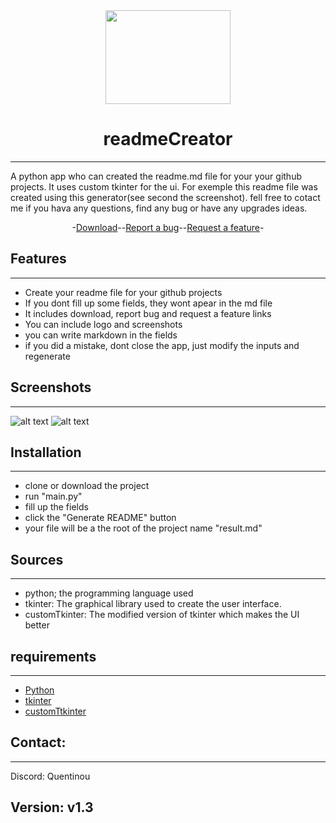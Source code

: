 <div align="center">
<img src="img/logo.png" width="200" height="150">

# readmeCreator

---

</div>

A python app who can created the readme.md file for your your github projects. It uses custom tkinter for the ui. For exemple this readme file was created using this generator(see second the screenshot). fell free to cotact me if you hava any questions, find any bug or have any upgrades ideas.

<div align="center">
-<a href="https://github.com/quentinformatique/readmeCreator/releases/latest">Download</a>--<a href="https://github.com/quentinformatique/readmeCreator/issues/new/choose">Report a bug</a>--<a href="https://github.com/quentinformatique/readmeCreator/issues/new/choose">Request a feature</a>-
</div>

## Features

---
- Create your readme file for your github projects
- If you dont fill up some fields, they wont apear in the md file
- It includes download, report bug and request a feature links
- You can include logo and screenshots
- you can write markdown in the fields
- if you did a mistake, dont close the app, just modify the inputs and regenerate
## Screenshots

---
![alt text](img/screenshot.png)
![alt text](img/screenshot2.png)
## Installation

---
- clone or download the project
- run "main.py"
- fill up the fields
- click the "Generate README" button
- your file will be a the root of the project name "result.md"

## Sources

---
- python; the programming language used
- tkinter: The graphical library used to create the user interface.
- customTkinter: The modified version of tkinter which makes the UI better

## requirements

---
- <a href="https://www.python.org" rel="noreferrer">Python </a>
- <a href="https://docs.python.org/fr/3/library/tkinter.html" rel="noreferrer"> tkinter </a> 
- <a href="https://github.com/TomSchimansky/CustomTkinter" rel="noreferrer"> customTtkinter </a> 

## Contact: 

---
Discord: Quentinou
## Version: v1.3
